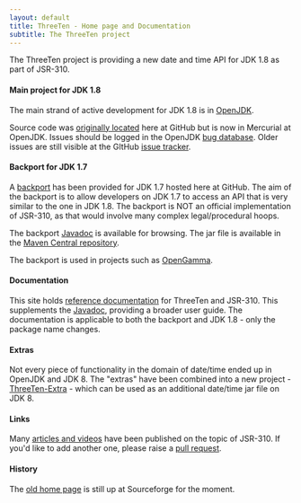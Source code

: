 ```yaml
---
layout: default
title: ThreeTen - Home page and Documentation
subtitle: The ThreeTen project
---
```


The ThreeTen project is providing a new date and time API for JDK 1.8 as part of JSR-310.

#### Main project for JDK 1.8

The main strand of active development for JDK 1.8 is in [OpenJDK](http://openjdk.java.net/projects/jdk8u/).

Source code was [originally located](https://github.com/ThreeTen/threeten) here at GitHub but is now in Mercurial at OpenJDK.
Issues should be logged in the OpenJDK [bug database](https://bugs.openjdk.java.net/secure/Dashboard.jspa).
Older issues are still visible at the GItHub [issue tracker](https://github.com/ThreeTen/threeten/issues).

#### Backport for JDK 1.7

A [backport](https://github.com/ThreeTen/threetenbp) has been provided for JDK 1.7 hosted here at GitHub.
The aim of the backport is to allow developers on JDK 1.7 to access an API that is very similar to the one in JDK 1.8.
The backport is NOT an official implementation of JSR-310, as that would involve many complex legal/procedural hoops.

The backport [Javadoc](http://www.threeten.org/threetenbp/apidocs) is available for browsing.
The jar file is available in the [Maven Central repository](http://search.maven.org/#search%7Cgav%7C1%7Cg%3A%22org.threeten%22%20AND%20a%3A%22threetenbp%22).

The backport is used in projects such as [OpenGamma](https://github.com/OpenGamma/OG-Platform).

#### Documentation

This site holds [reference documentation](articles/index.html) for ThreeTen and JSR-310.
This supplements the [Javadoc](http://www.threeten.org/threetenbp/apidocs), providing a broader user guide.
The documentation is applicable to both the backport and JDK 1.8 - only the package name changes.

#### Extras

Not every piece of functionality in the domain of date/time ended up in OpenJDK and JDK 8.
The "extras" have been combined into a new project - [ThreeTen-Extra](http://www.threeten.org/threeten-extra/) - which can be used as an additional date/time jar file on JDK 8.

#### Links

Many [articles and videos](links.html) have been published on the topic of JSR-310.
If you'd like to add another one, please raise a [pull request](https://github.com/ThreeTen/threeten.github.io).

#### History

The [old home page](https://sourceforge.net/apps/mediawiki/threeten/index.php?title=Old_home_page) is still up at Sourceforge for the moment.
